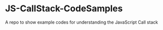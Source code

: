 # JS-CallStack-CodeSamples
A repo to show example codes for understanding the JavaScript Call stack
